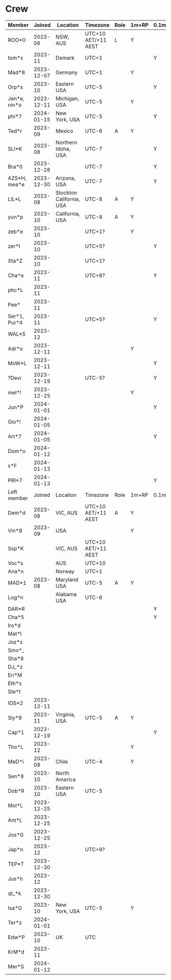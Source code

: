 # Crew

|Member|Joined|Location|Timezone|Role|1m+RP|0.1m+PD|
|--|--|--|--|--|--|--|
|ROO*0|2023-06|NSW, AUS|UTC+10 AET/+11 AEST|L|Y|
|tom*x|2023-11|Demark|UTC+1|||Y|
|Mad*8|2023-12-07|Germany|UTC+1||Y|
|Orp*s|2023-10|Eastern USA|UTC-5|||Y|
|Jen*e, nin\*o|2023-12-11|Michigan, USA|UTC-5||Y|
|phi*7|2024-01-15|New York, USA|UTC-5|||Y|
|Ted*r|2023-09|Mexico|UTC-6|A|Y|
|SLI*K|2023-08|Northern Idoha, USA|UTC-7|||Y|
|Bra*0|2023-12-28||UTC-7|||Y|
|AZS*H, mea\*e|2023-12-30|Arizona, USA|UTC-7|||Y|
|LIL*L|2023-08|Stockton California, USA|UTC-8|A|Y|
|yun*p|2023-10|California, USA|UTC-8|A|Y|
|zeb*e|2023-10||UTC+1?||Y|
|zer*l|2023-10||UTC+5?|||Y|
|Xta*Z|2023-10||UTC+1?|
|Cha*e|2023-11||UTC+8?|||Y|
|phc*L|2023-11||
|Pee*|2023-11||
|Ser*1, Pur\*4|2023-11||UTC+5?|||Y|
|WAL*S|2023-12|||
|Adr*o|2023-12-11||||Y||
|MoW*L|2023-12-11|||||Y|
|?Devi|2023-12-19||UTC-5?|||Y|
|mel*!|2023-12-25||||Y||
|Jun*P|2024-01-01|||||Y|
|Gio*!|2024-01-05|
|Art*7|2024-01-05|||||Y|
|Dom*o|2024-01-12|
|s*F|2024-01-13|
|PRI*7|2024-01-13|||||Y|
|Left member|Joined|Location|Timezone|Role|1m+RP|0.1m+PD|
|Dem*d|2023-08|VIC, AUS|UTC+10 AET/+11 AEST|A|Y|
|Vin*8|2023-09|USA|||Y|
|Ssp*K||VIC, AUS|UTC+10 AET/+11 AEST|
|Voc*s||AUS|UTC+10|
|Ana*n||Norway|UTC+1|
|MAD*1|2023-08|Maryland USA|UTC-5|A|Y|
|Log*n||Alabama USA|UTC-6|
|DAR*R||||||Y|
|Cha*5||||||Y|
|Iro*d|||
|Mat*l|||
|Joz*s|||
|Smo*_|||
|Sha*9|||
|DJ_*z|||
|Eri*M|||
|Eth*s|||
|Ste*t|||
|IOS*2|2023-12-11|||
|Sly*8|2023-11|Virginia, USA|UTC-5|A|Y|
|Cap*1|2023-12-19|||||Y|
|Tho*L|2023-12||||Y|
|MeD*i|2023-08|Chile|UTC-4||Y|
|Sen*8|2023-10|North America||
|Dob*R|2023-10|Eastern USA|UTC-5|
|Mol*L|2023-12-25|
|Ant*L|2023-12-25|
|Jos*G|2023-12-25|
|Jap*n|2023-12||UTC+9?|
|TEP*T|2023-12-30|
|Jus*h|2023-12|||
|qt_*k|2023-12-30|
|Isa*G|2023-10|New York, USA|UTC-5||Y|
|Ter*z|2024-01-01|
|Edw*P|2023-10|UK|UTC|
|KrM*d|2023-11||
|Mer*S|2024-01-12|
